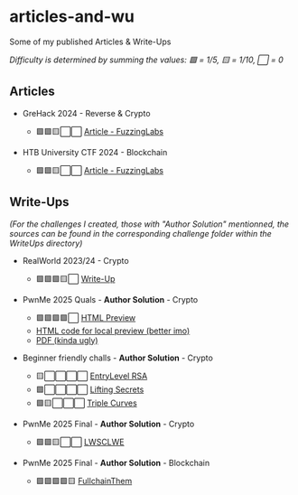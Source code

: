 # articles-and-wu
Some of my published Articles & Write-Ups

_Difficulty is determined by summing the values: 🟩 = 1/5, 🟨 = 1/10, ⬜ = 0_

## Articles

- GreHack 2024 - Reverse & Crypto
  - 🟩🟩🟨⬜⬜ [Article - FuzzingLabs](https://fuzzinglabs.com/casting-reverse-challenge-into-cryptanalysis-challenge/)

- HTB University CTF 2024 - Blockchain
  - 🟩🟩🟨⬜⬜ [Article - FuzzingLabs](https://fuzzinglabs.com/htb-university-stargazer-writeup/)

## Write-Ups

_(For the challenges I created, those with _"Author Solution"_ mentionned, the sources can be found in the corresponding challenge folder within the WriteUps directory)_

- RealWorld 2023/24 - Crypto
  - 🟩🟩🟩🟨⬜ [Write-Up](./WriteUps/OKPROOF/WU.md)

- PwnMe 2025 Quals - **Author Solution** - Crypto 
  - 🟩🟩🟩🟩⬜ [HTML Preview](https://htmlpreview.github.io/?https://gist.githubusercontent.com/Ectario/a58decf0476108ec5d157593f8e77550/raw/155e812e137a3653d0ebedca53e54ea75fffc31f/vending_machine.html)
  - [HTML code for local preview (better imo)](./WriteUps/VendingMachine/Write_Up_Vending_Machine.html)
  - [PDF (kinda ugly)](./WriteUps/VendingMachine/Write_Up_Vending_Machine.pdf)

- Beginner friendly challs - **Author Solution** - Crypto
  - 🟨⬜⬜⬜⬜ [EntryLevel RSA](./WriteUps/2600-training/Intro_crypto_with_RSA/writeup.pdf)
  - 🟩⬜⬜⬜⬜ [Lifting Secrets](./WriteUps/2600-training/lifting_secrets/writeup.pdf)
  - 🟩🟨⬜⬜⬜ [Triple Curves](./WriteUps/2600-training/triple_curves/writeup.pdf)

- PwnMe 2025 Final - **Author Solution** - Crypto 
  - 🟩🟩🟨⬜⬜ [LWSCLWE](https://www.notion.so/Write-Up-LWSCLWE-Ectario-1b0abf8fab958095ae7fce43563a8e7d)

- PwnMe 2025 Final - **Author Solution** - Blockchain 
  - 🟩🟩🟩🟩🟨 [FullchainThem](./WriteUps/FullchainThem/Write-Up_FullchainThem.md)
